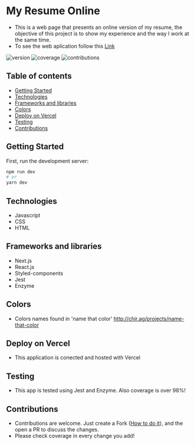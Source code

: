 # My Resume Online
  * This is a web page that presents an online version of my resume, the objective of this project is to show my experience and the way I work at the same time.
  * To see the web aplication follow this [Link](https://my-resume-abuin-melisa.vercel.app/)
  
  ![version](https://img.shields.io/static/v1?label=version&message=v1.2&color=green) ![coverage](https://img.shields.io/static/v1?label=coverage&message=98%&color=green) ![contributions](https://img.shields.io/static/v1?label=contributions&message=welcome&color=green)

## Table of contents
* [Getting Started](#getting-started)
* [Technologies](#technologies)
* [Frameworks and libraries](#frameworks-and-libraries)
* [Colors](#Colors)
* [Deploy on Vercel](#deploy-on-vercel)
* [Testing](#testing)
* [Contributions](#contributions)

## Getting Started

First, run the development server:

```bash
npm run dev
# or
yarn dev
```

## Technologies 

- Javascript
- CSS
- HTML

## Frameworks and libraries

- Next.js
- React.js
- Styled-components
- Jest
- Enzyme

## Colors

- Colors names found in 'name that color' http://chir.ag/projects/name-that-color

## Deploy on Vercel

- This application is conected and hosted with Vercel

## Testing

- This app is tested using Jest and Enzyme. Also coverage is over 98%!

## Contributions

* Contributions are welcome. Just create a Fork ([How to do it](http://kbroman.org/github_tutorial/pages/fork.html)), and the open a PR to discuss the changes.
* Please check coverage in every change you add!
